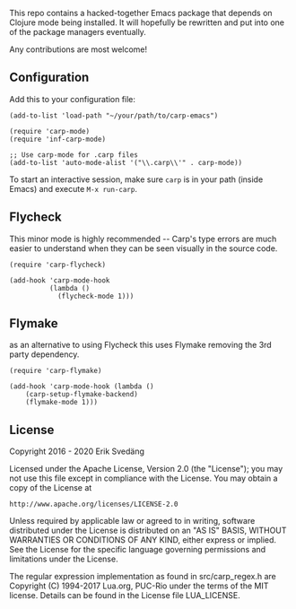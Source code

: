 This repo contains a hacked-together Emacs package that depends on Clojure mode being installed.
It will hopefully be rewritten and put into one of the package managers eventually.

Any contributions are most welcome!

## Configuration

Add this to your configuration file:

```emacs-lisp
(add-to-list 'load-path "~/your/path/to/carp-emacs")

(require 'carp-mode)
(require 'inf-carp-mode)

;; Use carp-mode for .carp files
(add-to-list 'auto-mode-alist '("\\.carp\\'" . carp-mode))
```

To start an interactive session, make sure `carp` is in your path (inside Emacs) and execute `M-x run-carp`.

## Flycheck

This minor mode is highly recommended -- Carp's type errors are much easier to understand when they can be seen visually in the source code.

```
(require 'carp-flycheck)

(add-hook 'carp-mode-hook
          (lambda ()
            (flycheck-mode 1)))
```

## Flymake

as an alternative to using Flycheck this uses Flymake removing the 3rd
party dependency.

```
(require 'carp-flymake)

(add-hook 'carp-mode-hook (lambda ()
	(carp-setup-flymake-backend)
	(flymake-mode 1)))
```


## License

Copyright 2016 - 2020 Erik Svedäng

Licensed under the Apache License, Version 2.0 (the "License");
you may not use this file except in compliance with the License.
You may obtain a copy of the License at

    http://www.apache.org/licenses/LICENSE-2.0

Unless required by applicable law or agreed to in writing, software
distributed under the License is distributed on an "AS IS" BASIS,
WITHOUT WARRANTIES OR CONDITIONS OF ANY KIND, either express or implied.
See the License for the specific language governing permissions and
limitations under the License.

The regular expression implementation as found in src/carp_regex.h are
Copyright (C) 1994-2017 Lua.org, PUC-Rio under the terms of the MIT license.
Details can be found in the License file LUA_LICENSE.
